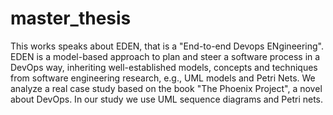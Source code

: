 # master_thesis
This works speaks about EDEN, that is a "End-to-end Devops ENgineering". EDEN is a model-based approach to plan and steer a software process in a DevOps way, inheriting well-established models, concepts and techniques from software engineering research, e.g., UML models and Petri Nets. We analyze a real case study based on the book "The Phoenix Project", a novel about DevOps. In our study we use UML sequence diagrams and Petri nets.
